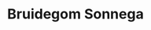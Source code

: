---
address: Pieter Stuyvesantweg 40
title: Bruidegom Sonnega
city: Sonnega
zip: 8478 HE
country: Netherlands
lat: 52.866332
lng: 5.975986
phone: 0561 850144
email: info@bruidegomsonnega.nl
url: 
---